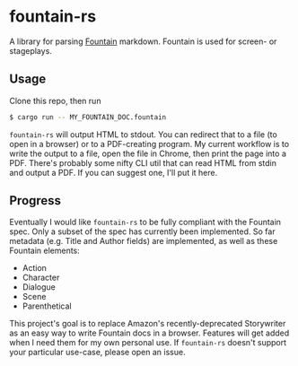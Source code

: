 # fountain-rs
A library for parsing [Fountain](http://fountain.io) markdown. Fountain is used for screen- or stageplays.

## Usage
Clone this repo, then run
```bash
$ cargo run -- MY_FOUNTAIN_DOC.fountain
```
`fountain-rs` will output HTML to stdout. You can redirect that to a file (to open in a browser) or to a PDF-creating program. My current workflow is to write the output to a file, open the file in Chrome, then print the page into a PDF. There's probably some nifty CLI util that can read HTML from stdin and output a PDF. If you can suggest one, I'll put it here.

## Progress
Eventually I would like `fountain-rs` to be fully compliant with the Fountain spec. Only a subset of the spec has currently been implemented. So far metadata (e.g. Title and Author fields) are implemented, as well as these Fountain elements:
 - Action
 - Character
 - Dialogue
 - Scene
 - Parenthetical

This project's goal is to replace Amazon's recently-deprecated Storywriter as an easy way to write Fountain docs in a browser. Features will get added when I need them for my own personal use. If `fountain-rs` doesn't support your particular use-case, please open an issue.
